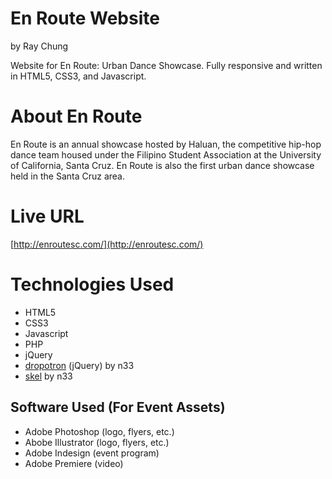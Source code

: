 En Route Website
================

by Ray Chung

Website for En Route: Urban Dance Showcase. Fully responsive and written in HTML5, CSS3, and Javascript.

About En Route
==============

En Route is an annual showcase hosted by Haluan, the competitive hip-hop dance team housed under the Filipino Student Association at the University of California, Santa Cruz. En Route is also the first urban dance showcase held in the Santa Cruz area.

Live URL
========
[http://enroutesc.com/](http://enroutesc.com/)

Technologies Used
=================
* HTML5
* CSS3
* Javascript
* PHP
* jQuery
* [dropotron](https://github.com/n33/jquery.dropotron) (jQuery) by n33
* [skel](https://github.com/n33/skel) by n33

Software Used (For Event Assets)
--------------------------------
* Adobe Photoshop (logo, flyers, etc.)
* Abobe Illustrator (logo, flyers, etc.)
* Adobe Indesign (event program)
* Adobe Premiere (video)